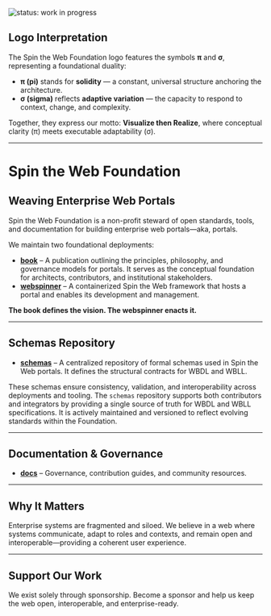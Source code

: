![status: work in progress](https://img.shields.io/badge/status-WIP-yellow)

## Logo Interpretation

The Spin the Web Foundation logo features the symbols **π** and **σ**, representing a foundational duality:

- **π (pi)** stands for **solidity** — a constant, universal structure anchoring the architecture.
- **σ (sigma)** reflects **adaptive variation** — the capacity to respond to context, change, and complexity.

Together, they express our motto: **Visualize then Realize**, where conceptual clarity (π) meets executable adaptability (σ).

---

# Spin the Web Foundation

## Weaving Enterprise Web Portals

Spin the Web Foundation is a non-profit steward of open standards, tools, and documentation for building enterprise web portals—aka, portals.

We maintain two foundational deployments:

- [**book**](https://github.com/spintheweb/book) – A publication outlining the principles, philosophy, and governance models for portals. It serves as the conceptual foundation for architects, contributors, and institutional stakeholders.
- [**webspinner**](https://github.com/spintheweb/webspinner) – A containerized Spin the Web framework that hosts a portal and enables its development and management.

**The book defines the vision. The webspinner enacts it.**

---

## Schemas Repository

- [**schemas**](https://github.com/spintheweb/schemas) – A centralized repository of formal schemas used in Spin the Web portals. It defines the structural contracts for WBDL and WBLL.

These schemas ensure consistency, validation, and interoperability across deployments and tooling. The `schemas` repository supports both contributors and integrators by providing a single source of truth for WBDL and WBLL specifications. It is actively maintained and versioned to reflect evolving standards within the Foundation.

---

## Documentation & Governance

- [**docs**](https://github.com/spintheweb/docs) – Governance, contribution guides, and community resources.

---

## Why It Matters

Enterprise systems are fragmented and siloed. We believe in a web where systems communicate, adapt to roles and contexts, and remain open and interoperable—providing a coherent user experience.

---

## Support Our Work

We exist solely through sponsorship. Become a sponsor and help us keep the web open, interoperable, and enterprise-ready.
